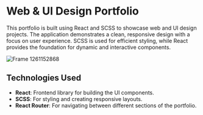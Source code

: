 # Web & UI Design Portfolio
This portfolio is built using React and SCSS to showcase web and UI design projects. The application demonstrates a clean, responsive design with a focus on user experience. SCSS is used for efficient styling, while React provides the foundation for dynamic and interactive components.

![Frame 1261152868](https://github.com/user-attachments/assets/d0427732-01c0-4d1f-88a6-de9c5bfe1bb6)

## Technologies Used

- **React**: Frontend library for building the UI components.
- **SCSS**: For styling and creating responsive layouts.
- **React Router**: For navigating between different sections of the portfolio.
